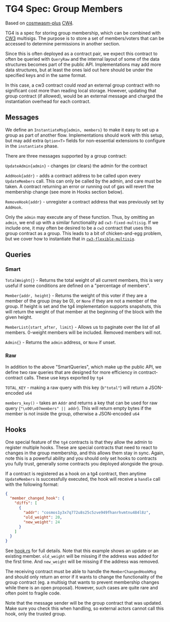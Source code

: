 # TG4 Spec: Group Members

Based on [cosmwasm-plus](https://github.com/CosmWasm/cosmwasm-plus)
[CW4](https://github.com/CosmWasm/cosmwasm-plus/tree/master/packages/cw4).

TG4 is a spec for storing group membership, which can be combined
with [CW3](https://github.com/CosmWasm/cosmwasm-plus/tree/master/packages/cw3) multisigs.
The purpose is to store a set of members/voters that can be accessed
to determine permissions in another section.

Since this is often deployed as a contract pair, we expect this
contract to often be queried with `QueryRaw` and the internal
layout of some of the data structures becomes part of the public API.
Implementations may add more data structures, but at least
the ones laid out here should be under the specified keys and in the
same format.

In this case, a cw3 contract could *read* an external group contract with
no significant cost more than reading local storage. However, updating
that group contract (if allowed), would be an external message and
charged the instantiation overhead for each contract.

## Messages

We define an `InstantiateMsg{admin, members}` to make it easy to set up a group
as part of another flow. Implementations should work with this setup,
but may add extra `Option<T>` fields for non-essential extensions to
configure in the `instantiate` phase.

There are three messages supported by a group contract:

`UpdateAdmin{admin}` - changes (or clears) the admin for the contract

`AddHook{addr}` - adds a contract address to be called upon every 
  `UpdateMembers` call. This can only be called by the admin, and care must
  be taken. A contract returning an error or running out of gas will
  revert the membership change (see more in Hooks section below).

`RemoveHook{addr}` - unregister a contract address that was previously set
  by `AddHook`.

Only the `admin` may execute any of these function. Thus, by omitting an
`admin`, we end up with a similar functionality ad `cw3-fixed-multisig`.
If we include one, it may often be desired to be a `cw3` contract that
uses this group contract as a group. This leads to a bit of chicken-and-egg
problem, but we cover how to instantiate that in 
[`cw3-flexible-multisig`](https://github.com/CosmWasm/cosmwasm-plus/tree/master/contracts/cw3-flexible-multisig/README.md#instantiation).

## Queries

### Smart

`TotalWeight{}` - Returns the total weight of all current members,
  this is very useful if some conditions are defined on a "percentage of members".
  
`Member{addr, height}` - Returns the weight of this voter if they are a member of the
  group (may be 0), or `None` if they are not a member of the group.
  If height is set and the tg4 implementation supports snapshots,
  this will return the weight of that member at
  the beginning of the block with the given height.
  
`MemberList{start_after, limit}` - Allows us to paginate over the list
   of all members. 0-weight members will be included. Removed members will not.

`Admin{}` - Returns the `admin` address, or `None` if unset.

### Raw

In addition to the above "SmartQueries", which make up the public API,
we define two raw queries that are designed for more efficiency
in contract-contract calls. These use keys exported by `tg4`

`TOTAL_KEY` - making a raw query with this key (`b"total"`) will return a 
  JSON-encoded `u64`
  
`members_key()` - takes an `Addr` and returns a key that can be
   used for raw query (`"\x00\x07members" || addr`). This will return 
   empty bytes if the member is not inside the group, otherwise a 
   JSON-encoded `u64`
 
## Hooks

One special feature of the `tg4` contracts is that they allow the admin to
register multiple hooks. These are special contracts that need to react
to changes in the group membership, and this allows them stay in sync.
Again, note this is a powerful ability and you should only set hooks
to contracts you fully trust, generally some contracts you deployed
alongside the group.

If a contract is registered as a hook on a tg4 contract, then anytime
`UpdateMembers` is successfully executed, the hook will receive a `handle`
call with the following format:

```json
{
  "member_changed_hook": {
    "diffs": [
      {
        "addr": "cosmos1y3x7q772u8s25c5zve949fhanrhvmtnu484l8z",
        "old_weight": 20,
        "new_weight": 24
      }
    ]
  }
}
```

See [hook.rs](./src/hook.rs) for full details. Note that this example
shows an update or an existing member. `old_weight` will
be missing if the address was added for the first time. And
`new_weight` will be missing if the address was removed.

The receiving contract must be able to handle the `MemberChangedHookMsg`
and should only return an error if it wants to change the functionality
of the group contract (eg. a multisig that wants to prevent membership
changes while there is an open proposal). However, such cases are quite
rare and often point to fragile code.

Note that the message sender will be the group contract that was updated.
Make sure you check this when handling, so external actors cannot
call this hook, only the trusted group.
